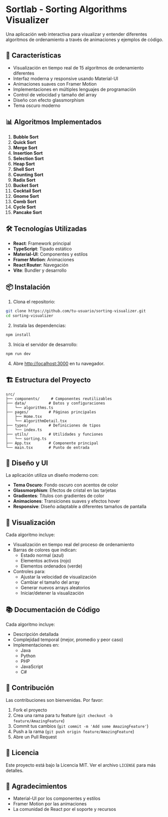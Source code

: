 # Sortlab - Sorting Algorithms Visualizer

Una aplicación web interactiva para visualizar y entender diferentes algoritmos de ordenamiento a través de animaciones y ejemplos de código.

## 🚀 Características

- Visualización en tiempo real de 15 algoritmos de ordenamiento diferentes
- Interfaz moderna y responsive usando Material-UI
- Animaciones suaves con Framer Motion
- Implementaciones en múltiples lenguajes de programación
- Control de velocidad y tamaño del array
- Diseño con efecto glassmorphism
- Tema oscuro moderno

## 📊 Algoritmos Implementados

1. **Bubble Sort**
2. **Quick Sort**
3. **Merge Sort**
4. **Insertion Sort**
5. **Selection Sort**
6. **Heap Sort**
7. **Shell Sort**
8. **Counting Sort**
9. **Radix Sort**
10. **Bucket Sort**
11. **Cocktail Sort**
12. **Gnome Sort**
13. **Comb Sort**
14. **Cycle Sort**
15. **Pancake Sort**

## 🛠️ Tecnologías Utilizadas

- **React**: Framework principal
- **TypeScript**: Tipado estático
- **Material-UI**: Componentes y estilos
- **Framer Motion**: Animaciones
- **React Router**: Navegación
- **Vite**: Bundler y desarrollo

## 📦 Instalación

1. Clona el repositorio:
```bash
git clone https://github.com/tu-usuario/sorting-visualizer.git
cd sorting-visualizer
```

2. Instala las dependencias:
```bash
npm install
```

3. Inicia el servidor de desarrollo:
```bash
npm run dev
```

4. Abre [http://localhost:3000](http://localhost:3000) en tu navegador.

## 🏗️ Estructura del Proyecto

```
src/
├── components/     # Componentes reutilizables
├── data/          # Datos y configuraciones
│   └── algorithms.ts
├── pages/         # Páginas principales
│   ├── Home.tsx
│   └── AlgorithmDetail.tsx
├── types/         # Definiciones de tipos
│   └── index.ts
├── utils/         # Utilidades y funciones
│   └── sorting.ts
├── App.tsx        # Componente principal
└── main.tsx       # Punto de entrada
```

## 🎨 Diseño y UI

La aplicación utiliza un diseño moderno con:

- **Tema Oscuro**: Fondo oscuro con acentos de color
- **Glassmorphism**: Efectos de cristal en las tarjetas
- **Gradientes**: Títulos con gradientes de color
- **Animaciones**: Transiciones suaves y efectos hover
- **Responsive**: Diseño adaptable a diferentes tamaños de pantalla

## 🧮 Visualización

Cada algoritmo incluye:

- Visualización en tiempo real del proceso de ordenamiento
- Barras de colores que indican:
  - Estado normal (azul)
  - Elementos activos (rojo)
  - Elementos ordenados (verde)
- Controles para:
  - Ajustar la velocidad de visualización
  - Cambiar el tamaño del array
  - Generar nuevos arrays aleatorios
  - Iniciar/detener la visualización

## 📚 Documentación de Código

Cada algoritmo incluye:

- Descripción detallada
- Complejidad temporal (mejor, promedio y peor caso)
- Implementaciones en:
  - Java
  - Python
  - PHP
  - JavaScript
  - C#

## 🤝 Contribución

Las contribuciones son bienvenidas. Por favor:

1. Fork el proyecto
2. Crea una rama para tu feature (`git checkout -b feature/AmazingFeature`)
3. Commit tus cambios (`git commit -m 'Add some AmazingFeature'`)
4. Push a la rama (`git push origin feature/AmazingFeature`)
5. Abre un Pull Request

## 📝 Licencia

Este proyecto está bajo la Licencia MIT. Ver el archivo `LICENSE` para más detalles.

## 🙏 Agradecimientos

- Material-UI por los componentes y estilos
- Framer Motion por las animaciones
- La comunidad de React por el soporte y recursos
